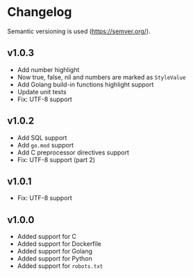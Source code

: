 # Changelog
Semantic versioning is used (https://semver.org/).

## v1.0.3
- Add number highlight
- Now true, false, nil and numbers are marked as `StyleValue`
- Add Golang build-in functions highlight support
- Update unit tests
- Fix: UTF-8 support

## v1.0.2
- Add SQL support
- Add `go.mod` support
- Add C preprocessor directives support
- Fix: UTF-8 support (part 2)

## v1.0.1
- Fix: UTF-8 support

## v1.0.0
- Added support for С
- Added support for Dockerfile
- Added support for Golang
- Added support for Python
- Added support for `robots.txt`
